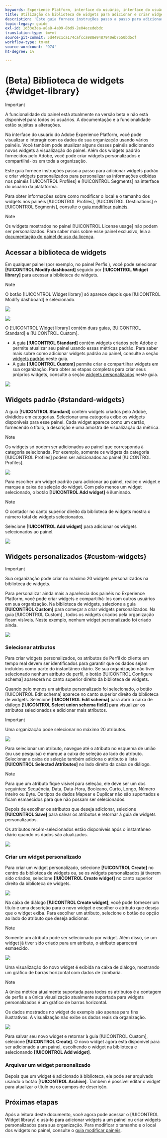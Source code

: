 ```yaml
---
keywords: Experience Platform, interface do usuário, interface do usuário, painéis, painel, perfis, segmentos, destinos, uso de licença
title: Utilização da biblioteca de widgets para adicionar e criar widgets de painel
description: 'Este guia fornece instruções passo a passo para adicionar widgets padrão e criar widgets personalizados para visualizar dados de painel no Adobe Experience Platform. '
topic-legacy: guide
exl-id: 1d33e3ea-a8a8-4a09-8bd9-2e04ecedebdc
translation-type: tm+mt
source-git-commit: 5d449c1ca174cafcca988e9487940eb7550bd5cf
workflow-type: tm+mt
source-wordcount: '974'
ht-degree: 1%

---
```


# (Beta) Biblioteca de widgets {#widget-library}

>[!IMPORTANT]
>
>A funcionalidade do painel está atualmente na versão beta e não está disponível para todos os usuários. A documentação e a funcionalidade estão sujeitas a alterações.

Na interface do usuário do Adobe Experience Platform, você pode visualizar e interagir com os dados de sua organização usando vários painéis. Você também pode atualizar alguns desses painéis adicionando novos widgets à visualização do painel. Além dos widgets padrão fornecidos pelo Adobe, você pode criar widgets personalizados e compartilhá-los em toda a organização.

Este guia fornece instruções passo a passo para adicionar widgets padrão e criar widgets personalizados para personalizar as informações exibidas nos painéis [!UICONTROL Profiles] e [!UICONTROL Segments] na interface do usuário da plataforma.

Para obter informações sobre como modificar o local e o tamanho dos widgets nos painéis [!UICONTROL Profiles], [!UICONTROL Destinations] e [!UICONTROL Segments], consulte o [guia modificar painéis](modify.md).

>[!NOTE]
>
>Os widgets mostrados no painel [!UICONTROL License usage] não podem ser personalizados. Para saber mais sobre esse painel exclusivo, leia a [documentação do painel de uso da licença](guides/license-usage.md).

## Acessar a biblioteca de widgets

Em qualquer painel (por exemplo, no painel Perfis ), você pode selecionar **[!UICONTROL Modify dashboard]** seguido por **[!UICONTROL Widget library]** para acessar a biblioteca de widgets.

>[!NOTE]
>
>O botão [!UICONTROL Widget library] só aparece depois que [!UICONTROL Modify dashboard] é selecionado.

![](images/customization/modify-dashboard.png)

![](images/customization/widget-library-button.png)

O [!UICONTROL Widget library] contém duas guias, [!UICONTROL Standard] e [!UICONTROL Custom].

* A guia **[!UICONTROL Standard]** contém widgets criados pelo Adobe e permite atualizar seu painel usando essas métricas padrão. Para saber mais sobre como adicionar widgets padrão ao painel, consulte a seção [widgets padrão](#standard-widgets) neste guia.
* A guia **[!UICONTROL Custom]** permite criar e compartilhar widgets em sua organização. Para obter as etapas completas para criar seus próprios widgets, consulte a seção [widgets personalizados](#custom-widgets) neste guia.

![](images/customization/widget-library.png)

## Widgets padrão {#standard-widgets}

A guia **[!UICONTROL Standard]** contém widgets criados pelo Adobe, divididos em categorias. Selecionar uma categoria exibe os widgets disponíveis para esse painel. Cada widget aparece como um cartão, fornecendo o título, a descrição e uma amostra de visualização da métrica.

>[!NOTE]
>
>Os widgets só podem ser adicionados ao painel que corresponda à categoria selecionada. Por exemplo, somente os widgets da categoria [!UICONTROL Profiles] podem ser adicionados ao painel [!UICONTROL Profiles].

![](images/customization/standard-widgets.png)

Para escolher um widget padrão para adicionar ao painel, realce o widget e marque a caixa de seleção do widget. Com pelo menos um widget selecionado, o botão **[!UICONTROL Add widget]** é iluminado.

>[!NOTE]
>
>O contador no canto superior direito da biblioteca de widgets mostra o número total de widgets selecionados.

Selecione **[!UICONTROL Add widget]** para adicionar os widgets selecionados ao painel.

![](images/customization/add-widget.png)

## Widgets personalizados {#custom-widgets}

>[!IMPORTANT]
>
>Sua organização pode criar no máximo 20 widgets personalizados na biblioteca de widgets.

Para personalizar ainda mais a aparência dos painéis no Experience Platform, você pode criar widgets e compartilhá-los com outros usuários em sua organização. Na biblioteca de widgets, selecione a guia **[!UICONTROL Custom]** para começar a criar widgets personalizados. Na guia [!UICONTROL Custom] , todos os widgets criados pela organização ficam visíveis. Neste exemplo, nenhum widget personalizado foi criado ainda.

![](images/customization/custom-widgets.png)

### Selecionar atributos

Para criar widgets personalizados, os atributos de Perfil do cliente em tempo real devem ser identificados para garantir que os dados sejam incluídos como parte do instantâneo diário. Se sua organização não tiver selecionado nenhum atributo de perfil, o botão [!UICONTROL Configure schema] aparecerá no canto superior direito da biblioteca de widgets.

Quando pelo menos um atributo personalizado foi selecionado, o botão [!UICONTROL Edit schema] aparece no canto superior direito da biblioteca de widgets. Selecione **[!UICONTROL Edit schema]** para abrir a caixa de diálogo **[!UICONTROL Select union schema field]** para visualizar os atributos selecionados e adicionar mais atributos.

>[!IMPORTANT]
>
>Uma organização pode selecionar no máximo 20 atributos.

![](images/customization/edit-schema.png)

Para selecionar um atributo, navegue até o atributo no esquema de união (ou use pesquisa) e marque a caixa de seleção ao lado do atributo. Selecionar a caixa de seleção também adiciona o atributo à lista **[!UICONTROL Selected Attributes]** no lado direito da caixa de diálogo.

>[!NOTE]
>
>Para que um atributo fique visível para seleção, ele deve ser um dos seguintes: Sequência, Data, Data-Hora, Booleano, Curto, Longo, Número Inteiro ou Byte. Os tipos de dados Mapear e Duplicar não são suportados e ficam esmaecidos para que não possam ser selecionados.

Depois de escolher os atributos que deseja adicionar, selecione **[!UICONTROL Save]** para salvar os atributos e retornar à guia de widgets personalizados.

Os atributos recém-selecionados estão disponíveis após o instantâneo diário quando os dados são atualizados.

![](images/customization/select-attribute.png)

### Criar um widget personalizado

Para criar um widget personalizado, selecione **[!UICONTROL Create]** no centro da biblioteca de widgets ou, se os widgets personalizados já tiverem sido criados, selecione **[!UICONTROL Create widget]** no canto superior direito da biblioteca de widgets.

![](images/customization/create-widget.png)

Na caixa de diálogo **[!UICONTROL Create widget]**, você pode fornecer um título e uma descrição para o novo widget e escolher o atributo que deseja que o widget exiba. Para escolher um atributo, selecione o botão de opção ao lado do atributo que deseja adicionar.

>[!NOTE]
>
>Somente um atributo pode ser selecionado por widget. Além disso, se um widget já tiver sido criado para um atributo, o atributo aparecerá esmaecido.

![](images/customization/create-widget-dialog.png)

Uma visualização do novo widget é exibida na caixa de diálogo, mostrando um gráfico de barras horizontal com dados de zombaria.

>[!NOTE]
>
>A única métrica atualmente suportada para todos os atributos é a contagem de perfis e a única visualização atualmente suportada para widgets personalizados é um gráfico de barras horizontal.
>
>Os dados mostrados no widget de exemplo são apenas para fins ilustrativos. A visualização não exibe os dados reais da organização.

![](images/customization/create-widget-select-attribute.png)

Para salvar seu novo widget e retornar à guia [!UICONTROL Custom], selecione **[!UICONTROL Create]**. O novo widget agora está disponível para ser adicionado a um painel, escolhendo o widget na biblioteca e selecionando **[!UICONTROL Add widget]**.

### Arquivar um widget personalizado

Depois que um widget é adicionado à biblioteca, ele pode ser arquivado usando o botão **[!UICONTROL Archive]**. Também é possível editar o widget para atualizar o título ou os campos de descrição.

## Próximas etapas

Após a leitura deste documento, você agora pode acessar o [!UICONTROL Widget library] e usá-lo para adicionar widgets a um painel ou criar widgets personalizados para sua organização. Para modificar o tamanho e o local dos widgets no painel, consulte o [guia modificar painéis](modify.md).
